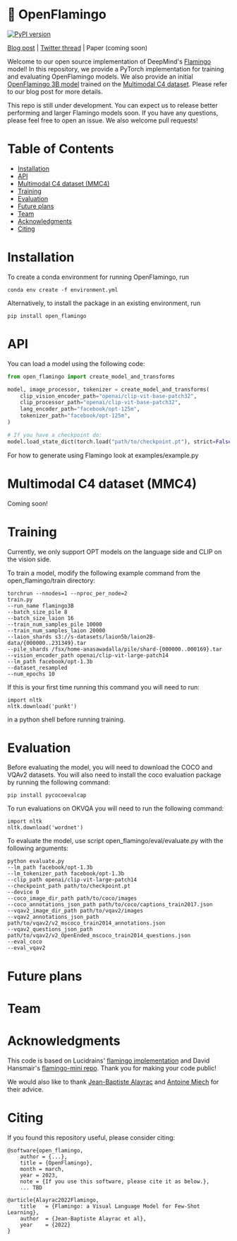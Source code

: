 # 🦩 OpenFlamingo
[![PyPI version](https://badge.fury.io/py/open-flamingo.svg)](https://badge.fury.io/py/open-flamingo)

[Blog post](https://www.anasawadalla.com/blog/openflamingo) | [Twitter thread]() | Paper (coming soon)

Welcome to our open source implementation of DeepMind's [Flamingo](https://www.deepmind.com/blog/tackling-multiple-tasks-with-a-single-visual-language-model) model! In this repository, we provide a PyTorch implementation for training and evaluating OpenFlamingo models. We also provide an initial [OpenFlamingo 3B model](#api) trained on the [Multimodal C4 dataset](#multimodal-c4-dataset-mmc4). Please refer to our blog post for more details.

This repo is still under development. You can expect us to release better performing and larger Flamingo models soon. If you have any questions, please feel free to open an issue. We also welcome pull requests!

# Table of Contents
- [Installation](#installation)
- [API](#api)
- [Multimodal C4 dataset (MMC4)](#multimodal-c4-dataset-mmc4)
- [Training](#training)
- [Evaluation](#evaluation)
- [Future plans](#future-plans)
- [Team](#team)
- [Acknowledgments](#acknowledgments)
- [Citing](#citing)

# Installation

To create a conda environment for running OpenFlamingo, run

```
conda env create -f environment.yml
```

Alternatively, to install the package in an existing environment, run 
```
pip install open_flamingo
```

# API
You can load a model using the following code:

``` python
from open_flamingo import create_model_and_transforms

model, image_processor, tokenizer = create_model_and_transforms(
    clip_vision_encoder_path="openai/clip-vit-base-patch32",
    clip_processor_path="openai/clip-vit-base-patch32",
    lang_encoder_path="facebook/opt-125m",
    tokenizer_path="facebook/opt-125m", 
)

# If you have a checkpoint do:
model.load_state_dict(torch.load("path/to/checkpoint.pt"), strict=False)
```
For how to generate using Flamingo look at examples/example.py


# Multimodal C4 dataset (MMC4)

Coming soon!

# Training
Currently, we only support OPT models on the language side and CLIP on the vision side.

To train a model, modify the following example command from the open_flamingo/train directory:
```
torchrun --nnodes=1 --nproc_per_node=2
train.py 
--run_name flamingo3B
--batch_size_pile 8
--batch_size_laion 16
--train_num_samples_pile 10000
--train_num_samples_laion 20000
--laion_shards s3://s-datasets/laion5b/laion2B-data/{000000..231349}.tar
--pile_shards /fsx/home-anasawadalla/pile/shard-{000000..000169}.tar
--vision_encoder_path openai/clip-vit-large-patch14
--lm_path facebook/opt-1.3b
--dataset_resampled
--num_epochs 10
```

If this is your first time running this command you will need to run:
```
import nltk
nltk.download('punkt')
```
in a python shell before running training.

# Evaluation
Before evaluating the model, you will need to download the COCO and VQAv2 datasets. You will also need to install the coco evaluation package by running the following command:
```
pip install pycocoevalcap
```

To run evaluations on OKVQA you will need to run the following command:
```
import nltk
nltk.download('wordnet')
```

To evaluate the model, use script open_flamingo/eval/evaluate.py with the following arguments:

```
python evaluate.py
--lm_path facebook/opt-1.3b
--lm_tokenizer_path facebook/opt-1.3b
--clip_path openai/clip-vit-large-patch14
--checkpoint_path path/to/checkpoint.pt
--device 0
--coco_image_dir_path path/to/coco/images
--coco_annotations_json_path path/to/coco/captions_train2017.json
--vqav2_image_dir_path path/to/vqav2/images
--vqav2_annotations_json_path path/to/vqav2/v2_mscoco_train2014_annotations.json
--vqav2_questions_json_path path/to/vqav2/v2_OpenEnded_mscoco_train2014_questions.json
--eval_coco
--eval_vqav2
``` 

# Future plans

# Team

# Acknowledgments
This code is based on Lucidrains' [flamingo implementation](https://github.com/lucidrains/flamingo-pytorch) and David Hansmair's [flamingo-mini repo](https://github.com/dhansmair/flamingo-mini). Thank you for making your code public!

We would also like to thank [Jean-Baptiste Alayrac](https://www.jbalayrac.com) and [Antoine Miech](https://antoine77340.github.io) for their advice.

# Citing
If you found this repository useful, please consider citing:

```
@software{open_flamingo,
    author = {...},
    title = {OpenFlamingo},
    month = march,
    year = 2023,
    note = {If you use this software, please cite it as below.},
    ... TBD
```

```
@article{Alayrac2022Flamingo,
    title   = {Flamingo: a Visual Language Model for Few-Shot Learning},
    author  = {Jean-Baptiste Alayrac et al},
    year    = {2022}
}
```